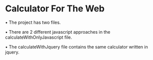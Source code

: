 # Calculator For The Web


• The project has two files.

• There are 2 different javascript approaches in the calculateWithOnlyJavascript file.

• The calculateWithJquery file contains the same calculator written in jquery.
